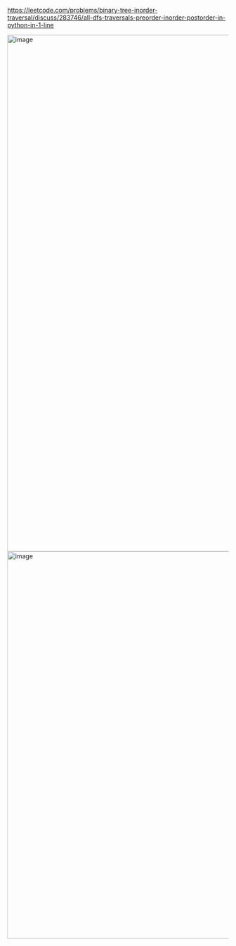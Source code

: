 

https://leetcode.com/problems/binary-tree-inorder-traversal/discuss/283746/all-dfs-traversals-preorder-inorder-postorder-in-python-in-1-line

<img width="1177" alt="image" src="https://user-images.githubusercontent.com/35987583/159442027-86c17ca0-35eb-472c-9457-7d74a1acdbf6.png">

<img width="882" alt="image" src="https://user-images.githubusercontent.com/35987583/159442298-47a62098-ec86-47f6-a056-402ab01be4e7.png">


